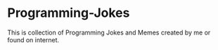 # Programming-Jokes
This is collection of Programming Jokes and Memes created by me or found on internet.
